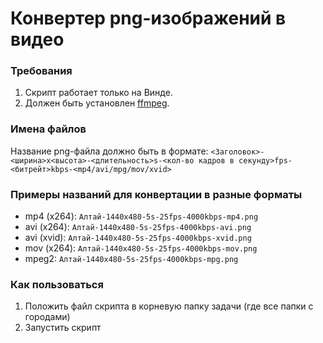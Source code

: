 # Конвертер png-изображений в видео
### Требования
1. Скрипт работает только на Винде.
2. Должен быть установлен [ffmpeg](https://ffmpeg.org/).
### Имена файлов
Название png-файла должно быть в формате: `<Заголовок>-<ширина>x<высота>-<длительность>s-<кол-во кадров в секунду>fps-<битрейт>kbps-<mp4/avi/mpg/mov/xvid>`
### Примеры названий для конвертации в разные форматы
- mp4 (x264): `Алтай-1440x480-5s-25fps-4000kbps-mp4.png`
- avi (x264): `Алтай-1440x480-5s-25fps-4000kbps-avi.png`
- avi (xvid): `Алтай-1440x480-5s-25fps-4000kbps-xvid.png`
- mov (x264): `Алтай-1440x480-5s-25fps-4000kbps-mov.png`
- mpeg2: `Алтай-1440x480-5s-25fps-4000kbps-mpg.png`
### Как пользоваться
1. Положить файл скрипта в корневую папку задачи (где все папки с городами)
2. Запустить скрипт
